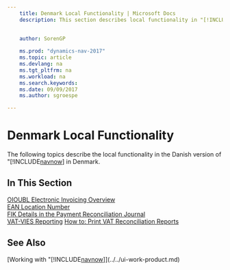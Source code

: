 ```yaml
---
    title: Denmark Local Functionality | Microsoft Docs
    description: This section describes local functionality in "[!INCLUDE[navnow](../../includes/navnow_md.md)] in Denmark.
    
     
    author: SorenGP

    ms.prod: "dynamics-nav-2017"
    ms.topic: article
    ms.devlang: na
    ms.tgt_pltfrm: na
    ms.workload: na
    ms.search.keywords:
    ms.date: 09/09/2017
    ms.author: sgroespe

---
```

# Denmark Local Functionality
The following topics describe the local functionality in the Danish version of "[!INCLUDE[navnow](../../includes/navnow_md.md)] in Denmark.  

## In This Section  
[OIOUBL Electronic Invoicing Overview](oioubl-electronic-invoicing-overview.md)  
[EAN Location Number](ean-location-number.md)  
[FIK Details in the Payment Reconciliation Journal](fik-details-in-the-payment-reconciliation-journal.md)  
[VAT-VIES Reporting](vat-vies-reporting.md)
[How to: Print VAT Reconciliation Reports](how-to-print-vat-reconciliation-reports.md)

## See Also
[Working with "[!INCLUDE[navnow](../../includes/navnow_md.md)]](../../ui-work-product.md)   
